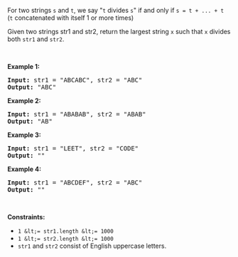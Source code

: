 For two strings `` s `` and `` t ``, we say "`` t `` divides `` s ``" if and only if `` s = t + ... + t ``&nbsp; (`` t `` concatenated with itself 1 or more times)

Given two strings str1 and str2, return the largest string `` x `` such that `` x `` divides both&nbsp;<code><font face="monospace">str1</font></code>&nbsp;and <code><font face="monospace">str2</font></code>.

&nbsp;

__Example 1:__

<pre><strong>Input:</strong> str1 = "ABCABC", str2 = "ABC"
<strong>Output:</strong> "ABC"
</pre>

__Example 2:__

<pre><strong>Input:</strong> str1 = "ABABAB", str2 = "ABAB"
<strong>Output:</strong> "AB"
</pre>

__Example 3:__

<pre><strong>Input:</strong> str1 = "LEET", str2 = "CODE"
<strong>Output:</strong> ""
</pre>

__Example 4:__

<pre><strong>Input:</strong> str1 = "ABCDEF", str2 = "ABC"
<strong>Output:</strong> ""
</pre>

&nbsp;

__Constraints:__

*   `` 1 &lt;= str1.length &lt;= 1000 ``
*   `` 1 &lt;= str2.length &lt;= 1000 ``
*   `` str1 ``&nbsp;and `` str2 ``&nbsp;consist of&nbsp;English uppercase letters.
